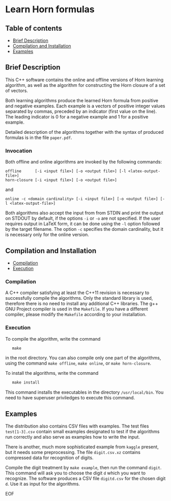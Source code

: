# Learn Horn formulas
				   
## Table of contents

* [Brief Description](#brief-description)
* [Compilation and Installation](#compilation-and-installation)
* [Examples](#examples)


## Brief Description

This C++ software contains the online and offline versions of Horn
learning algorithm, as well as the algorithm for constructing the Horn
closure of a set of vectors.

Both learning algorithms produce the learned Horn formula from
positive and negative examples. Each example is a vectors of positive
integer values separated by commas, preceded by an indicator (first
value on the line). The leading indicator is 0 for a negative example
and 1 for a positive example.

Detailed description of the algorithms together with the syntax of
produced formulas is in the file `paper.pdf`.

### Invocation

Both offline and online algorithms are invoked by the following
commands:

	offline      [-i <input file>] [-o <output file>] [-l <latex-output-file>]
	horn-closure [-i <input file>] [-o <output file>]

and

	online -c <domain cardinality> [-i <input file>] [-o <output file>] [-l <latex-output-file>]

Both algorithms also accept the input from from STDIN and print the
output on STDOUT by default, if the options `-i` or `-o` are not
specified. If the user requires output in LaTeX form, it can be done
using the `-l` option followed by the target filename. The option `-c`
specifies the domain cardinality, but it is necessary only for the
online version.

## Compilation and Installation
* [Compilation](#compilation)
* [Execution](#execution)

### Compilation

A C++ compiler satisfying at least the C++11 revision is necessary to
successfully compile the algorithms. Only the standard library is
used, therefore there is no need to install any additional C++
libraries.  The g++ GNU Project compiler is used in the `Makefile`. If
you have a different compiler, please modify the `Makefile` according
to your installation.

### Execution

To compile the algorithm, write the command
```Makefile
   make
```
in the root directory. You can also compile only one part of the
algorithms, using the command `make offline`, `make online`, or `make
horn-closure`.

To install the algorithms, write the command
```Makefile
   make install
```
This command installs the executables in the directory
`/usr/local/bin`. You need to have superuser priviledges to execute
this command.

## Examples

The distribution also contains CSV files with examples. The test files
`test[1-3].csv` contain small examples designated to test if the
algorithms run correctly and also serve as examples how to write the
input.

There is another, much more sophisticated example from `kaggle`
present, but it needs some preprocessing. The file `digit.csv.xz`
contains compressed data for recognition of digits.

Compile the digit treatment by `make example`, then run the command
`digit`. This command will ask you to choose the digit `d` which you
want to recognize. The software produces a CSV file `digitd.csv` for
the chosen digit `d`. Use it as input for the algorithms.


EOF
